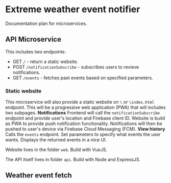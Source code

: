 # Extreme weather event notifier
Documentation plan for microservices.
## API Microservice
This includes two endpoints:
 - GET `/` - return a static website.
 - POST `/notificationSubscribe` - subscribes users to revieve notifications.
 - GET `/events` - fetches past events based on specified parameters.
### Static website
This microservice will also provide a static website on `\` or `\index.html` endpoint. This will be a progressive web application (PWA) that will includes two subpages.
**Notifications**
Frontend will call the `notificationSubscribe` endpoint and provide user's location and Firebase client ID. Website is build as PWA to provide push notification functionality. Notifications will then be pushed to user's device via Firebase Cloud Messaging (FCM).
**View history**
Calls the `events` endpoint. Set parameters to specify what events the user wants. Displays the returned events in a nice UI.

Website lives in the folder `web`. Build with VueJS.

The API itself lives in folder `api`. Build with Node and ExpressJS.

## Weather event fetch